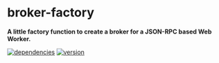 # broker-factory

**A little factory function to create a broker for a JSON-RPC based Web Worker.**

[![dependencies](https://img.shields.io/david/chrisguttandin/broker-factory.svg?style=flat-square)](https://www.npmjs.com/package/broker-factory)
[![version](https://img.shields.io/npm/v/broker-factory.svg?style=flat-square)](https://www.npmjs.com/package/broker-factory)
